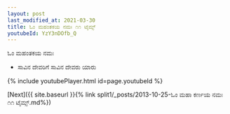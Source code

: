 ```yaml
---
layout: post
last_modified_at: 2021-03-30
title: ಓಂ ಮಹಂತಕಯ ನಮಃ ೧೧ ಟೈಮ್ಸ್
youtubeId: YzY3nDOfb_Q
---
```

 
 
 ಓಂ ಮಹಂತಕಯ ನಮಃ  
 
 -  ಸಾವಿನ ದೇವರಿಗೆ ಸಾವಿನ ದೇವರು ಯಾರು 
 
  
 
  
 
 
 
 
 
 


{% include youtubePlayer.html id=page.youtubeId %}
 
[Next]({{ site.baseurl }}{% link  split1/_posts/2013-10-25-ಓಂ ಮಹಾ ಕರ್ಣಯ ನಮಃ ೧೧ ಟೈಮ್ಸ್.md%})
 
